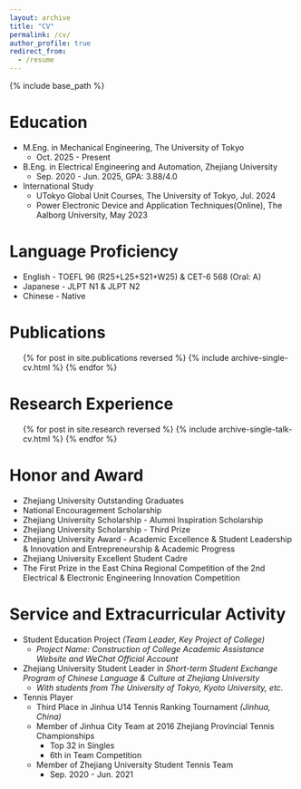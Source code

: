```yaml
---
layout: archive
title: "CV"
permalink: /cv/
author_profile: true
redirect_from:
  - /resume
---
```


{% include base_path %}

Education
======
* M.Eng. in Mechanical Engineering, The University of Tokyo
  * Oct. 2025 - Present
* B.Eng. in Electrical Engineering and Automation, Zhejiang University
  * Sep. 2020 - Jun. 2025, GPA: 3.88/4.0
* International Study
  * UTokyo Global Unit Courses, The University of Tokyo, Jul. 2024
  * Power Electronic Device and Application Techniques(Online), The Aalborg University, May 2023

Language Proficiency
======
* English  - TOEFL 96 (R25+L25+S21+W25) & CET-6 568 (Oral: A)
* Japanese - JLPT N1 & JLPT N2
* Chinese  - Native

Publications
======
  <ul>{% for post in site.publications reversed %}
    {% include archive-single-cv.html %}
  {% endfor %}</ul>
  
Research Experience
======
  <ul>{% for post in site.research reversed %}
    {% include archive-single-talk-cv.html  %}
  {% endfor %}</ul>

Honor and Award
======
* Zhejiang University Outstanding Graduates
* National Encouragement Scholarship
* Zhejiang University Scholarship - Alumni Inspiration Scholarship
* Zhejiang University Scholarship - Third Prize
* Zhejiang University Award - Academic Excellence & Student Leadership & Innovation and Entrepreneurship & Academic Progress
* Zhejiang University Excellent Student Cadre
* The First Prize in the East China Regional Competition of the 2nd Electrical & Electronic Engineering Innovation Competition

Service and Extracurricular Activity
======
* Student Education Project *(Team Leader, Key Project of College)*
  * *Project Name: Construction of College Academic Assistance Website and WeChat Official Account*
* Zhejiang University Student Leader in *Short-term Student Exchange Program of Chinese Language & Culture at Zhejiang University*
  * *With students from The University of Tokyo, Kyoto University, etc.*
* Tennis Player
  * Third Place in Jinhua U14 Tennis Ranking Tournament *(Jinhua, China)*
  * Member of Jinhua City Team at 2016 Zhejiang Provincial Tennis Championships
    * Top 32 in Singles
    * 6th in Team Competition
  * Member of Zhejiang University Student Tennis Team
    * Sep. 2020 - Jun. 2021

